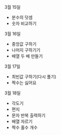 3월 15일

- 분수의 덧셈
- 숫자 비교하기

3월 16일

- 중앙값 구하기
- 나머지 구하기기
- 배열 두 배 만들기

3월 17일
- 최빈값 구하기(다시 풀기)
- 짝수는 싫어요

3월 18일
- 각도기
- 편지
- 문자 반복 출력하기
- 배열 자르기
- 짝수 홀수 개수